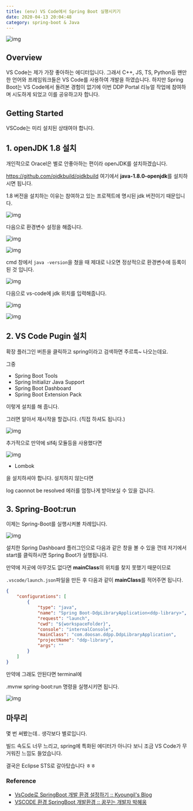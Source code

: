 ```yaml
---
title: (env) VS Code에서 Spring Boot 실행시키기
date: 2020-04-13 20:04:48
category: spring-boot & Java
---
```


![img](./images/server_header.png)

## Overview

VS Code는 제가 가장 좋아하는 에디터입니다. 그래서 C++, JS, TS, Python등 왠만한 언어와 프레임워크들은 VS Code를 사용하여 개발을 하였습니다. 하지만 Spring Boot는 VS Code에서 돌려본 경험이 없기에 이번 DDP Portal 리뉴얼 작업에 참여하며 시도하게 되었고 이를 공유하고자 합니다.

## Getting Started

VSCode는 미리 설치된 상태여야 합니다.

## 1. openJDK 1.8 설치

개인적으로 Oracel은 별로 안좋아하는 편이라 openJDK를 설치하겠습니다.

https://github.com/ojdkbuild/ojdkbuild 여기에서 **java-1.8.0-openjdk**를 설치하시면 됩니다.

1.8 버전을 설치하는 이유는 참여하고 있는 프로젝트에 명시된 jdk 버전이기 때문입니다.

![img](./images/jdk_path.png)

다음으로 환경변수 설정을 해줍니다.

![img](./images/javahome.png)



![img](./images/javahome2.PNG)

cmd 창에서 `java -version`을 쳤을 때 제대로 나오면 정상적으로 환경변수에 등록이 된 것 입니다.

![img](./images/java_version.png)

다음으로 vs-code에 jdk 위치를 입력해줍니다.

![img](./images/vscode-java-path.png)

![img](./images/vscode-java-json.png)

## 2. VS Code Pugin 설치

확장 플러그인 버튼을 클릭하고 spring이라고 검색하면 주르륵~ 나오는데요.

그중

- Spring Boot Tools
- Spring Initializr Java Support
- Spring Boot Dashboard
- Spring Boot Extension Pack

이렇게 설치를 해 줍니다.

그러면 알아서 재시작을 할겁니다. (직접 하셔도 됩니다.)

![img](./images/extension.png)

추가적으로 만약에 slf4j 모듈등을 사용했다면

![img](./images/lombok.png)

- Lombok

을 설치하셔야 합니다. 설치하지 않는다면

log caonnot be resolved 에러를 엄청나게 받아보실 수 있을 겁니다.

## 3. Spring-Boot:run

이제는 Spring-Boot를 실행시켜볼 차례입니다.

![img](./images/dashboard.png)

설치한 Spring Dashboard 플러그인으로 다음과 같은 창을 볼 수 있을 껀데 저기에서 start를 클릭하시면 Spring Boot가 실행됩니다.

만약에 저곳에 아무것도 없다면 **mainClass**의 위치를 찾지 못했기 때문이므로

`.vscode/launch.json`파일을 만든 후 다음과 같이 **mainClass**를 적어주면 됩니다.

```json
{
    "configurations": [
        {
            "type": "java",
            "name": "Spring Boot-DdpLibraryApplication<ddp-library>",
            "request": "launch",
            "cwd": "${workspaceFolder}",
            "console": "internalConsole",
            "mainClass": "com.doosan.ddpp.DdpLibraryApplication",
            "projectName": "ddp-library",
            "args": ""
        }
    ]
}
```

만약에 그래도 안된다면 terminal에

.mvnw spring-boot:run 명령을 실행시키면 됩니다.

![img](./images/spring-boot-start.png)



## 마무리

몇 번 써봤는데.. 생각보다 별로입니다.

빌드 속도도 너무 느리고, spring에 특화된 에디터가 아니다 보니 조금 VS Code가 무거워진 느낌도 들었습니다.

결국은 Eclipse STS로 갈아탔습니다 ㅎㅎ

### Reference

- [VsCode로 SpringBoot 개발 환경 설정하기 :: Kyoungil's Blog](http://blog.leekyoungil.com/?p=479)
- [VSCODE 환경 SpringBoot 개발환경 :: 꿈꾸는 개발자 박혜웅](https://parkdream.tistory.com/95)